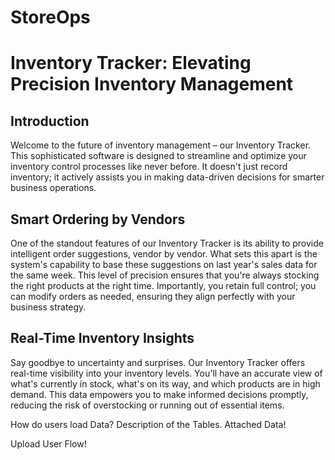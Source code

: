# StoreOps

# Inventory Tracker: Elevating Precision Inventory Management

## Introduction

Welcome to the future of inventory management – our Inventory Tracker. This sophisticated software is designed to streamline and optimize your inventory control processes like never before. It doesn't just record inventory; it actively assists you in making data-driven decisions for smarter business operations.

## Smart Ordering by Vendors

One of the standout features of our Inventory Tracker is its ability to provide intelligent order suggestions, vendor by vendor. What sets this apart is the system's capability to base these suggestions on last year's sales data for the same week. This level of precision ensures that you're always stocking the right products at the right time. Importantly, you retain full control; you can modify orders as needed, ensuring they align perfectly with your business strategy.

## Real-Time Inventory Insights

Say goodbye to uncertainty and surprises. Our Inventory Tracker offers real-time visibility into your inventory levels. You'll have an accurate view of what's currently in stock, what's on its way, and which products are in high demand. This data empowers you to make informed decisions promptly, reducing the risk of overstocking or running out of essential items.



How do users load Data? Description of the Tables. 
Attached Data!

Upload User Flow!

